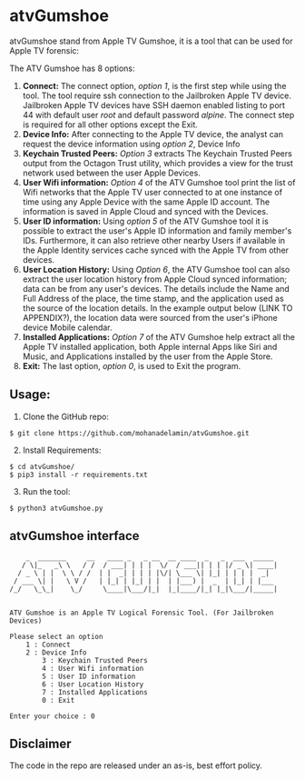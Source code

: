 # atvGumshoe

atvGumshoe stand from Apple TV Gumshoe, it is a tool that can be used for Apple TV forensic:

The ATV Gumshoe has 8 options:

1. **Connect:** The connect option, *option 1*, is the first step while using the tool. The tool require ssh connection to the Jailbroken Apple TV device. Jailbroken Apple TV devices have SSH daemon enabled listing to port 44 with default user *root* and default password *alpine*. The connect step is required for all other options except the Exit. 
2. **Device Info:** After connecting to the Apple TV device, the analyst can request the device information using *option 2*, Device Info
3. **Keychain Trusted Peers:** *Option 3* extracts The Keychain Trusted Peers output from the Octagon Trust utility, which provides a view for the trust network used between the user Apple Devices.
4. **User Wifi information:** *Option 4* of the ATV Gumshoe tool print the list of Wifi networks that the Apple TV user connected to at one instance of time using any Apple Device with the same Apple ID account. The information is saved in Apple Cloud and synced with the Devices.
5. **User ID information:** Using *option 5* of the ATV Gumshoe tool it is possible to extract the user's Apple ID information and family member's IDs. Furthermore, it can also retrieve other nearby Users if available in the Apple Identity services cache synced with the Apple TV from other devices.
6. **User Location History:** Using *Option 6*, the ATV Gumshoe tool can also extract the user location history from Apple Cloud synced information; data can be from any user's devices. The details include the Name and Full Address of the place, the time stamp, and the application used as the source of the location details. In the example output below (LINK TO APPENDIX?), the location data were sourced from the user's iPhone device Mobile calendar.
7. **Installed Applications:** *Option 7* of the ATV Gumshoe help extract all the Apple TV installed application, both Apple internal Apps like Siri and Music, and Applications installed by the user from the Apple Store.
8. **Exit:** The last option, *option 0*, is used to Exit the program.


## Usage:

1. Clone the GitHub repo:
```
$ git clone https://github.com/mohanadelamin/atvGumshoe.git
```

2. Install Requirements:
```
$ cd atvGumshoe/
$ pip3 install -r requirements.txt
```

3. Run the tool:
```
$ python3 atvGumshoe.py
```

## atvGumshoe interface

```
    _  _______     __   ____ _   _ __  __ ____  _   _  ___  _____
   / \|_   _\ \   / /  / ___| | | |  \/  / ___|| | | |/ _ \| ____|
  / _ \ | |  \ \ / /  | |  _| | | | |\/| \___ \| |_| | | | |  _|
 / ___ \| |   \ V /   | |_| | |_| | |  | |___) |  _  | |_| | |___
/_/   \_\_|    \_/     \____|\___/|_|  |_|____/|_| |_|\___/|_____|


ATV Gumshoe is an Apple TV Logical Forensic Tool. (For Jailbroken Devices)

Please select an option
	1 : Connect
	2 : Device Info
        3 : Keychain Trusted Peers
        4 : User Wifi information
        5 : User ID information
        6 : User Location History
        7 : Installed Applications
        0 : Exit

Enter your choice : 0
```

## Disclaimer
The code in the repo are released under an as-is, best effort policy.